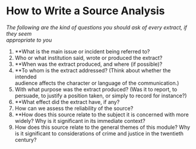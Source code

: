 
# How to Write a Source Analysis  
*The following are the kind of questions you should ask of every extract, if they seem  
appropriate to you*
1. **What is the main issue or incident being referred to?  
2. Who or what institution said, wrote or produced the extract?  
3. **When was the extract produced, and where (if possible)?  
4. **To whom is the extract addressed? (Think about whether the intended  
audience affects the character or language of the communication.)  
5. With what purpose was the extract produced? (Was it to report, to  
persuade, to justify a position taken, or simply to record for instance?)  
6. **What effect did the extract have, if any?  
7. How can we assess the reliability of the source?  
8. **How does this source relate to the subject it is concerned with more  
widely? Why is it significant in its immediate context?  
9. How does this source relate to the general themes of this module? Why  
is it significant to considerations of crime and justice in the twentieth  
century?



